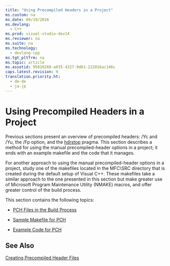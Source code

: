 ```yaml
---
title: "Using Precompiled Headers in a Project"
ms.custom: na
ms.date: 09/19/2016
ms.devlang: 
  - C++
ms.prod: visual-studio-dev14
ms.reviewer: na
ms.suite: na
ms.technology: 
  - devlang-cpp
ms.tgt_pltfrm: na
ms.topic: article
ms.assetid: 95010260-a035-4327-9d61-222016ac146c
caps.latest.revision: 9
translation.priority.ht: 
  - de-de
  - ja-jp
---
```

# Using Precompiled Headers in a Project
Previous sections present an overview of precompiled headers: /Yc and /Yu, the /Fp option, and the [hdrstop](../vs140/hdrstop.md) pragma. This section describes a method for using the manual precompiled-header options in a project; it ends with an example makefile and the code that it manages.  
  
 For another approach to using the manual precompiled-header options in a project, study one of the makefiles located in the MFC\SRC directory that is created during the default setup of Visual C++. These makefiles take a similar approach to the one presented in this section but make greater use of Microsoft Program Maintenance Utility (NMAKE) macros, and offer greater control of the build process.  
  
 This section contains the following topics:  
  
-   [PCH Files in the Build Process](../vs140/PCH-Files-in-the-Build-Process.md)  
  
-   [Sample Makefile for PCH](../vs140/Sample-Makefile-for-PCH.md)  
  
-   [Example Code for PCH](../vs140/Example-Code-for-PCH.md)  
  
## See Also  
 [Creating Precompiled Header Files](../vs140/Creating-Precompiled-Header-Files.md)